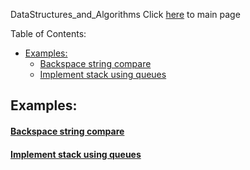 DataStructures_and_Algorithms
Click [here](../README.md) to main page

Table of Contents:
- [Examples:](#examples)
    - [Backspace string compare](#backspace-string-compare)
    - [Implement stack using queues](#implement-stack-using-queues)


## Examples:
#### [Backspace string compare](backspace_string_compare/description.md)
#### [Implement stack using queues](implement_stack_using_queues/description.md)